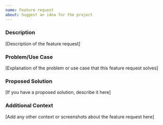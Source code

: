```yaml
---
name: Feature request
about: Suggest an idea for the project
---
```


### Description

[Description of the feature request]

### Problem/Use Case

[Explanation of the problem or use case that this feature request solves]

### Proposed Solution

[If you have a proposed solution, describe it here]

### Additional Context

[Add any other context or screenshots about the feature request here]
